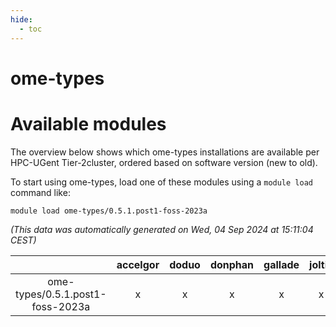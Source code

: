 ```yaml
---
hide:
  - toc
---
```


ome-types
=========

# Available modules


The overview below shows which ome-types installations are available per HPC-UGent Tier-2cluster, ordered based on software version (new to old).

To start using ome-types, load one of these modules using a `module load` command like:

```shell
module load ome-types/0.5.1.post1-foss-2023a
```

*(This data was automatically generated on Wed, 04 Sep 2024 at 15:11:04 CEST)*  

| |accelgor|doduo|donphan|gallade|joltik|shinx|skitty|
| :---: | :---: | :---: | :---: | :---: | :---: | :---: | :---: |
|ome-types/0.5.1.post1-foss-2023a|x|x|x|x|x|x|x|

